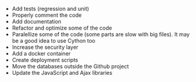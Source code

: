* Add tests (regression and unit) 
* Properly comment the code 
* Add documentation 
* Refactor and optimize some of the code 
* Paralellize some of the code (some parts are slow with big files). It may be a good idea to use Cython too
* Increase the security layer 
* Add a docker container 
* Create deployment scripts
* Move the databases outside the Github project
* Update the JavaScript and Ajax libraries 

